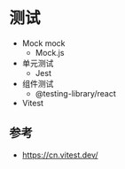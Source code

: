 # 测试

- Mock mock
  - Mock.js
- 单元测试
  - Jest
- 组件测试
  - @testing-library/react
- Vitest

## 参考

- https://cn.vitest.dev/
